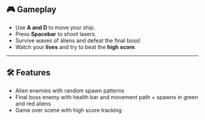 ## 🎮 Gameplay

- Use **A and D** to move your ship.
- Press **Spacebar** to shoot lasers.
- Survive waves of aliens and defeat the final boss!
- Watch your **lives** and try to beat the **high score**.

---

## 🛠 Features

- Alien enemies with random spawn patterns
- Final boss enemy with health bar and movement path + spawns in green and red aliens
- Game over scene with high score tracking